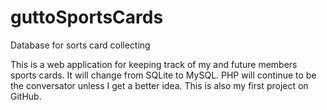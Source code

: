 # guttoSportsCards
Database for sorts card collecting

This is a web application for keeping track of my and future members sports cards. It will change from SQLite to MySQL. PHP will continue to be the conversator unless I get a better idea. This is also my first project on GitHub.
